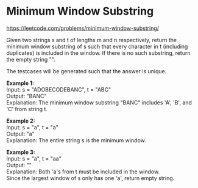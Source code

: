 # Minimum Window Substring
https://leetcode.com/problems/minimum-window-substring/

Given two strings s and t of lengths m and n respectively, return the minimum window 
substring of s such that every character in t (including duplicates) is included in the window. If there is no such substring, return the empty string "".

The testcases will be generated such that the answer is unique.

<b>Example 1:</b>\
Input: s = "ADOBECODEBANC", t = "ABC"\
Output: "BANC"\
Explanation: The minimum window substring "BANC" includes 'A', 'B', and 'C' from string t.

<b>Example 2:</b>\
Input: s = "a", t = "a"\
Output: "a"\
Explanation: The entire string s is the minimum window.

<b>Example 3:</b>\
Input: s = "a", t = "aa"\
Output: ""\
Explanation: Both 'a's from t must be included in the window.\
Since the largest window of s only has one 'a', return empty string.